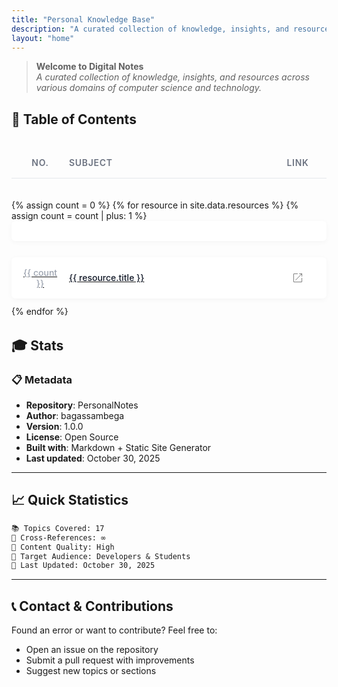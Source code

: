 ```yaml
---
title: "Personal Knowledge Base"
description: "A curated collection of knowledge, insights, and resources across various domains of computer science and technology"
layout: "home"
---
```


> **Welcome to Digital Notes**  
> _A curated collection of knowledge, insights, and resources across various domains of computer science and technology._

## 📁 Table of Contents

<style>
  .toc-container {
    margin: 2rem 0;
    display: flex;
    flex-direction: column;
    gap: 0.75rem;
  }

  .toc-header {
    display: grid;
    grid-template-columns: 60px 1fr 60px;
    gap: 1rem;
    padding: 1rem;
    font-weight: 600;
    font-size: 0.875rem;
    text-transform: uppercase;
    letter-spacing: 0.05em;
    color: #6b7280;
    border-bottom: 1px solid #e5e7eb;
    margin-bottom: 0.5rem;
  }

  .dark .toc-header {
    color: #9ca3af;
    border-bottom: 1px solid #374151;
  }

  .toc-header-no {
    text-align: center;
  }

  .toc-header-title {
    text-align: left;
  }

  .toc-header-link {
    text-align: center;
  }

  .toc-item {
    display: grid;
    grid-template-columns: 60px 1fr 60px;
    gap: 1rem;
    padding: 1rem;
    align-items: center;
    border-radius: 6px;
    transition: all 0.2s ease;
    background-color: #ffffff;
    box-shadow: 0 2px 8px rgba(0, 0, 0, 0.04);
  }

  .dark .toc-item {
    background-color: #1f2937;
    box-shadow: 0 2px 8px rgba(0, 0, 0, 0.3);
  }

  .toc-item:hover {
    background-color: #f9fafb;
    box-shadow: 0 4px 12px rgba(0, 0, 0, 0.08);
  }

  .dark .toc-item:hover {
    background-color: #374151;
    box-shadow: 0 4px 12px rgba(0, 0, 0, 0.4);
  }

  .toc-no {
    text-align: center;
    font-size: 0.875rem;
    color: #9ca3af;
    font-weight: 500;
  }

  .dark .toc-no {
    color: #6b7280;
  }

  .toc-title {
    text-align: left;
    font-weight: 500;
    color: #111827;
  }

  .dark .toc-title {
    color: #f9fafb;
  }

  .toc-link {
    text-align: center;
  }

  .toc-link a {
    display: inline-flex;
    align-items: center;
    justify-content: center;
    width: 32px;
    height: 32px;
    border-radius: 4px;
    transition: all 0.2s ease;
    color: #4b5563;
  }

  .dark .toc-link a {
    color: #9ca3af;
  }

  .toc-link a:hover {
    background-color: #f9fafb;
    color: #111827;
  }

  .dark .toc-link a:hover {
    background-color: rgba(55, 65, 81, 0.5);
    color: #f9fafb;
  }

  .toc-link svg {
    width: 18px;
    height: 18px;
    stroke: currentColor;
    stroke-width: 2;
  }

  .icon-container {
    display: inline-flex;
    align-items: center;
    justify-content: center;
    width: 2rem;
    height: 2rem;
    border-radius: 0.25rem;
    transition: all 0.2s ease;
  }

  .toc-item:hover .icon-container {
    background-color: rgba(229, 231, 235, 0.5);
  }

  .dark .toc-item:hover .icon-container {
    background-color: rgba(75, 85, 99, 0.5);
  }

  .toc-item:hover .toc-title {
    color: #111827;
    transition: color 0.2s ease;
  }

  .dark .toc-item:hover .toc-title {
    color: #ffffff;
  }

  @media (max-width: 640px) {
    .toc-header {
      grid-template-columns: 40px 1fr 40px;
      padding: 0.75rem;
      font-size: 0.75rem;
    }

    .toc-item {
      grid-template-columns: 40px 1fr 40px;
      padding: 0.75rem;
      gap: 0.75rem;
    }

    .toc-title {
      font-size: 0.9rem;
    }

    .toc-link svg {
      width: 16px;
      height: 16px;
    }
  }
</style>


<div class="toc-container no-underline">
  <div class="toc-header">
    <div class="toc-header-no">No.</div>
    <div class="toc-header-title">Subject</div>
    <div class="toc-header-link">Link</div>
  </div>

{% assign count = 0 %}
{% for resource in site.data.resources %}
{% assign count = count | plus: 1 %}
<a href="{{ resource.url | relative_url }}" target="_blank" rel="noopener noreferrer" class="toc-item group no-underline">

  <div class="toc-no no-underline">{{ count }}</div>
  <div class="toc-title">{{ resource.title }}</div>
  <div class="toc-link">
  <div class="icon-container">
  <svg viewBox="0 0 64 64" xmlns="http://www.w3.org/2000/svg" fill="none" class="w-[18px] h-[18px] stroke-current">
  <path d="M55.4,32V53.58a1.81,1.81,0,0,1-1.82,1.82H10.42A1.81,1.81,0,0,1,8.6,53.58V10.42A1.81,1.81,0,0,1,10.42,8.6H32"/>
  <polyline points="40.32 8.6 55.4 8.6 55.4 24.18"/>
  <line x1="19.32" y1="45.72" x2="54.61" y2="8.91"/>
  </svg>
  </div>
  </div>
  </a>
{% endfor %}

</div>

## 🎓 Stats

### 📋 Metadata

- **Repository**: PersonalNotes
- **Author**: bagassambega
- **Version**: 1.0.0
- **License**: Open Source
- **Built with**: Markdown + Static Site Generator
- **Last updated**: October 30, 2025

---

## 📈 Quick Statistics

```md
📚 Topics Covered: 17
🔗 Cross-References: ∞
📝 Content Quality: High
🎯 Target Audience: Developers & Students
📅 Last Updated: October 30, 2025
```

---

## 📞 Contact & Contributions

Found an error or want to contribute? Feel free to:

- Open an issue on the repository
- Submit a pull request with improvements
- Suggest new topics or sections
